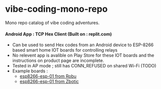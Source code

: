 # vibe-coding-mono-repo
Mono repo catalog of vibe coding adventures. 


#### Android App : TCP Hex Client (Built on : replit.com)
- Can be used to send Hex codes from an Android device to ESP-8266 based smart home IOT boards for controlling relays
- No relevent app is avalible on Play Store for these IOT boards and the instructions on product page are incomplete.
- Tested in AP mode ; still has CONN_REFUSED on shared Wi-Fi (TODO) 
- Example boards :
    - [esp8266-esp-01 from Robu](https://robu.in/product/esp8266-esp-01-12v-2-channels-wifi-relay-module-things-smart-home-remote-control-switch)
    - [esp8266-esp-01 from Zbotic](https://zbotic.in/product/esp8266-esp-01-12v-2-channels-wifi-relay-module-things-smart-home-remote-control-switch/)

